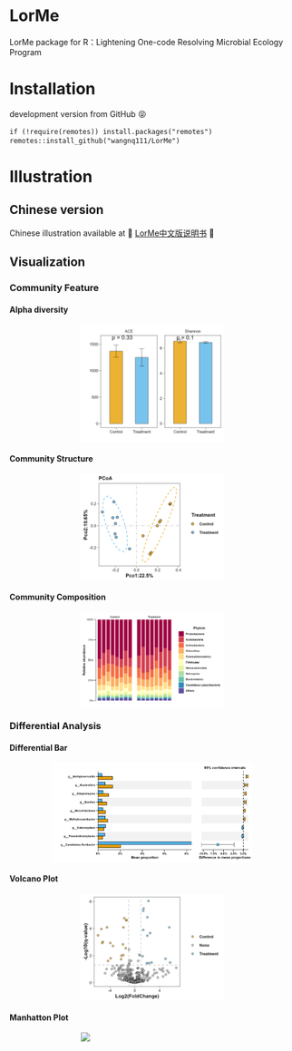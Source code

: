 # LorMe
LorMe package for R：Lightening One-code Resolving Microbial Ecology Program


# Installation
development version from GitHub :stuck_out_tongue_closed_eyes:
```{R}
if (!require(remotes)) install.packages("remotes")
remotes::install_github("wangnq111/LorMe")
```

# Illustration
## Chinese version
Chinese illustration available at 🏮 [LorMe中文版说明书](https://rural-dianella-be0.notion.site/LorMe-aac2ba66a3bf46bd89c103e78550e6f4) 🏮
## Visualization

### Community Feature
#### Alpha diversity
<img src="./man/figures/README_Alpha.png" width="50%" style="display: block; margin: auto;" />

#### Community Structure
<img src="./man/figures/README_structure.png" width="50%" style="display: block; margin: auto;" />

#### Community Composition
<img src="./man/figures/README_community.png" width="50%" style="display: block; margin: auto;" />

### Differential Analysis
#### Differential Bar
<img src="./man/figures/README_Diff.png" width="70%" style="display: block; margin: auto;" />

#### Volcano Plot
<img src="./man/figures/README_volcano.png" width="50%" style="display: block; margin: auto;" />

#### Manhatton Plot
<img src="./man/figures/README_Manhatton.png" width="50%" style="display: block; margin: auto;" />
